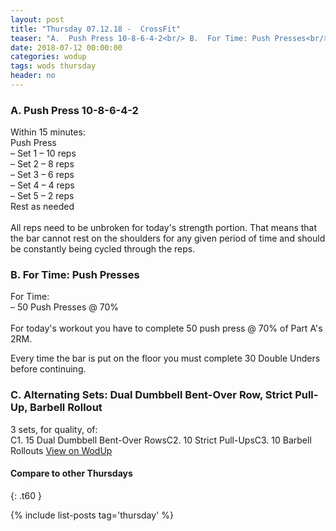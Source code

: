 ```yaml
---
layout: post
title: "Thursday 07.12.18 -  CrossFit"
teaser: "A.  Push Press 10-8-6-4-2<br/> B.  For Time: Push Presses<br/> C. Alternating Sets: Dual Dumbbell Bent-Over Row, Strict Pull-Up, Barbell Rollout"
date: 2018-07-12 00:00:00
categories: wodup
tags: wods thursday
header: no
---
```



<h3>A.  Push Press 10-8-6-4-2</h3>
Within 15 minutes:<br/>
Push Press<br/>– Set 1 – 10 reps <br/>– Set 2 – 8 reps <br/>– Set 3 – 6 reps <br/>– Set 4 – 4 reps <br/>– Set 5 – 2 reps <br/>Rest as needed<br/><br/>All reps need to be unbroken for today's strength portion.  That means that the bar cannot rest on the shoulders for any given period of time and should be constantly being cycled through the reps.
<h3>B.  For Time: Push Presses</h3>
For Time:<br/>– 50 Push Presses @ 70%<br/><br/>For today's workout you have to complete 50 push press @ 70% of Part A's 2RM.

Every time the bar is put on the floor you must complete 30 Double Unders before continuing.
<h3>C. Alternating Sets: Dual Dumbbell Bent-Over Row, Strict Pull-Up, Barbell Rollout</h3>
3 sets, for quality,  of:<br/>C1. 15 Dual Dumbbell Bent-Over RowsC2. 10 Strict Pull-UpsC3. 10 Barbell Rollouts
<a href="https://www.wodup.com/gyms/asphodel/wods/7357" target="blank">View on WodUp</a>


#### Compare to other Thursdays
{: .t60 }

{% include list-posts tag='thursday' %}